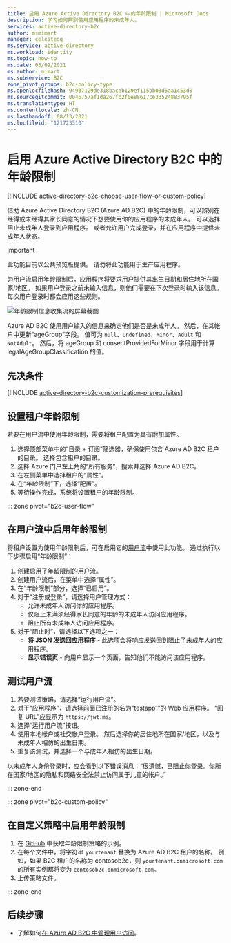 ```yaml
---
title: 启用 Azure Active Directory B2C 中的年龄限制 | Microsoft Docs
description: 学习如何辨别使用应用程序的未成年人。
services: active-directory-b2c
author: msmimart
manager: celestedg
ms.service: active-directory
ms.workload: identity
ms.topic: how-to
ms.date: 03/09/2021
ms.author: mimart
ms.subservice: B2C
zone_pivot_groups: b2c-policy-type
ms.openlocfilehash: 94937129de318bacab129ef115bb03d6aa1c53d0
ms.sourcegitcommit: 0046757af1da267fc2f0e88617c633524883795f
ms.translationtype: HT
ms.contentlocale: zh-CN
ms.lasthandoff: 08/13/2021
ms.locfileid: "121723310"
---
```

# <a name="enable-age-gating-in-azure-active-directory-b2c"></a>启用 Azure Active Directory B2C 中的年龄限制

[!INCLUDE [active-directory-b2c-choose-user-flow-or-custom-policy](../../includes/active-directory-b2c-choose-user-flow-or-custom-policy.md)]

借助 Azure Active Directory B2C (Azure AD B2C) 中的年龄限制，可以辨别在经得或未经得其家长同意的情况下想要使用你的应用程序的未成年人。 可以选择阻止未成年人登录到应用程序。 或者允许用户完成登录，并在应用程序中提供未成年人状态。 

>[!IMPORTANT]
>此功能目前以公共预览版提供。 请勿将此功能用于生产应用程序。
>

为用户流启用年龄限制后，应用程序将要求用户提供其出生日期和居住地所在国家/地区。 如果用户登录之前未输入信息，则他们需要在下次登录时输入该信息。 每次用户登录时都会应用这些规则。

![年龄限制信息收集流的屏幕截图](./media/age-gating/age-gating-information-gathering.png)

Azure AD B2C 使用用户输入的信息来确定他们是否是未成年人。 然后，在其帐户中更新“ageGroup”字段。 值可为 `null`、`Undefined`、`Minor`、`Adult` 和 `NotAdult`。  然后，将 ageGroup 和 consentProvidedForMinor 字段用于计算 legalAgeGroupClassification 的值。


## <a name="prerequisites"></a>先决条件

[!INCLUDE [active-directory-b2c-customization-prerequisites](../../includes/active-directory-b2c-customization-prerequisites.md)]

## <a name="set-up-your-tenant-for-age-gating"></a>设置租户年龄限制

若要在用户流中使用年龄限制，需要将租户配置为具有附加属性。

1. 选择顶部菜单中的“目录 + 订阅”筛选器，确保使用包含 Azure AD B2C 租户的目录。 选择包含租户的目录。
1. 选择 Azure 门户左上角的“所有服务”，搜索并选择 Azure AD B2C。
1. 在左侧菜单中选择租户的“属性”。
1. 在“年龄限制”下，选择“配置”。 
1. 等待操作完成，系统将设置租户的年龄限制。

::: zone pivot="b2c-user-flow"

## <a name="enable-age-gating-in-your-user-flow"></a>在用户流中启用年龄限制

将租户设置为使用年龄限制后，可在启用它的[用户流](user-flow-versions.md)中使用此功能。 通过执行以下步骤启用“年龄限制”：

1. 创建启用了年龄限制的用户流。
1. 创建用户流后，在菜单中选择“属性”。
1. 在“年龄限制”部分，选择“已启用”。
1. 对于“注册或登录”，请选择用户管理方式：
    - 允许未成年人访问你的应用程序。
    - 仅阻止未满须经得家长同意的年龄的未成年人访问应用程序。
    - 阻止所有未成年人访问应用程序。
1. 对于“阻止时”，请选择以下选项之一：
    - **将 JSON 发送回应用程序** - 此选项会将响应发送回到阻止了未成年人的应用程序。
    - **显示错误页** - 向用户显示一个页面，告知他们不能访问该应用程序。

## <a name="test-your-user-flow"></a>测试用户流

1. 若要测试策略，请选择“运行用户流”。
1. 对于“应用程序”，请选择前面已注册的名为“testapp1”的 Web 应用程序。 “回复 URL”应显示为 `https://jwt.ms`。
1. 选择“运行用户流”按钮。
1. 使用本地帐户或社交帐户登录。 然后选择你的居住地所在国家/地区，以及与未成年人相仿的出生日期。 
1. 重复该测试，并选择一个与成年人相仿的出生日期。  

以未成年人身份登录时，应会看到以下错误消息：“很遗憾，已阻止你登录。你所在国家/地区的隐私和网络安全法禁止访问属于儿童的帐户。”

::: zone-end

::: zone pivot="b2c-custom-policy"

## <a name="enable-age-gating-in-your-custom-policy"></a>在自定义策略中启用年龄限制

1. 在 [GitHub](https://github.com/azure-ad-b2c/samples/tree/master/policies) 中获取年龄限制策略的示例。
1. 在每个文件中，将字符串 `yourtenant` 替换为 Azure AD B2C 租户的名称。 例如，如果 B2C 租户的名称为 contosob2c，则 `yourtenant.onmicrosoft.com` 的所有实例都将变为 `contosob2c.onmicrosoft.com`。
1. 上传策略文件。

::: zone-end

## <a name="next-steps"></a>后续步骤

- 了解如何[在 Azure AD B2C 中管理用户访问](manage-user-access.md)。
